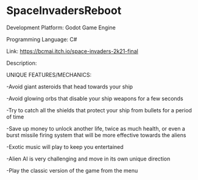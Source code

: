 # SpaceInvadersReboot
Development Platform: Godot Game Engine

Programming Language: C#

Link: https://bcmai.itch.io/space-invaders-2k21-final

Description:

UNIQUE FEATURES/MECHANICS:

-Avoid giant asteroids that head towards your ship

-Avoid glowing orbs that disable your ship weapons for a few seconds

-Try to catch all the shields that protect your ship from bullets for a period of time

-Save up money to unlock another life, twice as much health, or even a burst missile firing system that will be more effective towards the aliens

-Exotic music will play to keep you entertained

-Alien AI is very challenging and move in its own unique direction

-Play the classic version of the game from the menu



